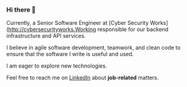 ### Hi there 👋 
  
Currently, a Senior Software Engineer at [Cyber Security Works] (http://cybersecurityworks.Working  responsible for our backend infrastructure and API services. 
  
I believe in agile software development, teamwork, and clean code to ensure that the software I write is useful and used.  
  
I am eager to explore new technologies. 
  
Feel free to reach me on [LinkedIn](https://www.linkedin.com/in/denis-kisina/) about **job-related** matters. 
